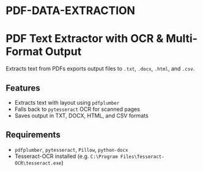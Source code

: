 # PDF-DATA-EXTRACTION
# PDF Text Extractor with OCR & Multi-Format Output

Extracts text from PDFs exports output files to `.txt`, `.docx`, `.html`, and `.csv`.

## Features

- Extracts text with layout using `pdfplumber`
- Falls back to `pytesseract` OCR for scanned pages
- Saves output in TXT, DOCX, HTML, and CSV formats

## Requirements

- `pdfplumber`, `pytesseract`, `Pillow`, `python-docx`
- Tesseract-OCR installed (e.g. `C:\Program Files\Tesseract-OCR\tesseract.exe`)


